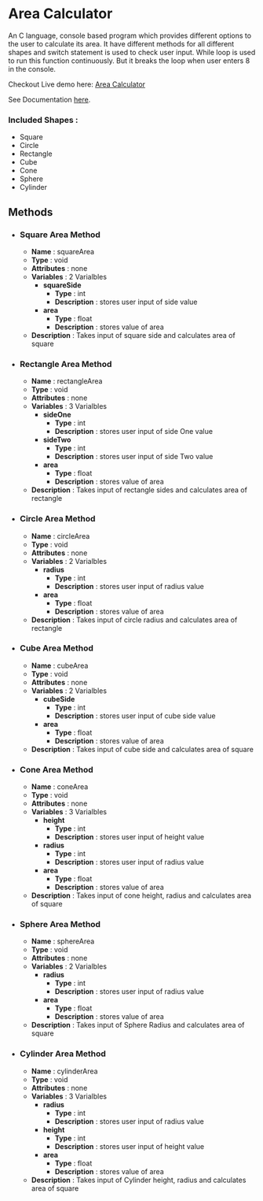 # Area Calculator

An C language, console based program which provides different options to the user to calculate its area. It have different methods for all different shapes and switch statement is used to check user input. While loop is used to run this function continuously. But it breaks the loop when user enters 8 in the console.

Checkout Live demo here: [Area Calculator](https://repl.it/@harshPPatel/Area-Calculator)

See Documentation [here](https://harshppatel.github.io/area-calculator/area_calculator_8c.html).

### Included Shapes : 
- Square
- Circle
- Rectangle
- Cube
- Cone
- Sphere
- Cylinder

## Methods
- ### Square Area Method
	- **Name** : squareArea
	- **Type** : void
	- **Attributes** : none
	- **Variables** : 2 Varialbles
		- **squareSide**
			- **Type** : int
			- **Description** : stores user input of side value	
		- **area**
			- **Type** : float
			- **Description** : stores value of area
	- **Description** : Takes input of square side and calculates area of square

- ### Rectangle Area Method
	- **Name** : rectangleArea
	- **Type** : void
	- **Attributes** : none
	- **Variables** : 3 Varialbles
		- **sideOne**
			- **Type** : int
			- **Description** : stores user input of side One value	
		- **sideTwo**
			- **Type** : int
			- **Description** : stores user input of side Two value	
		- **area**
			- **Type** : float
			- **Description** : stores value of area
	- **Description** : Takes input of rectangle sides and calculates area of rectangle

- ### Circle Area Method
	- **Name** : circleArea
	- **Type** : void
	- **Attributes** : none
	- **Variables** : 2 Varialbles
		- **radius**
			- **Type** : int
			- **Description** : stores user input of radius value	
		- **area**
			- **Type** : float
			- **Description** : stores value of area
	- **Description** : Takes input of circle radius and calculates area of rectangle

- ### Cube Area Method
	- **Name** : cubeArea
	- **Type** : void
	- **Attributes** : none
	- **Variables** : 2 Varialbles
		- **cubeSide**
			- **Type** : int
			- **Description** : stores user input of cube side value	
		- **area**
			- **Type** : float
			- **Description** : stores value of area
	- **Description** : Takes input of cube side and calculates area of square

- ### Cone Area Method
	- **Name** : coneArea
	- **Type** : void
	- **Attributes** : none
	- **Variables** : 3 Varialbles
		- **height**
			- **Type** : int
			- **Description** : stores user input of height value	
        - **radius**
			- **Type** : int
			- **Description** : stores user input of radius value	
		- **area**
			- **Type** : float
			- **Description** : stores value of area
	- **Description** : Takes input of cone height, radius and calculates area of square

- ### Sphere Area Method
	- **Name** : sphereArea
	- **Type** : void
	- **Attributes** : none
	- **Variables** : 2 Varialbles
		- **radius**
			- **Type** : int
			- **Description** : stores user input of radius value	
		- **area**
			- **Type** : float
			- **Description** : stores value of area
	- **Description** : Takes input of Sphere Radius and calculates area of square

- ### Cylinder Area Method
	- **Name** : cylinderArea
	- **Type** : void
	- **Attributes** : none
	- **Variables** : 3 Varialbles
		- **radius**
			- **Type** : int
			- **Description** : stores user input of radius value	
		- **height**
			- **Type** : int
			- **Description** : stores user input of height value	
		- **area**
			- **Type** : float
			- **Description** : stores value of area
	- **Description** : Takes input of Cylinder height, radius and calculates area of square
